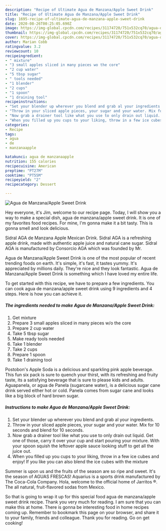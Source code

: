 ```yaml
---
description: "Recipe of Ultimate Agua de Manzana/Apple Sweet Drink"
title: "Recipe of Ultimate Agua de Manzana/Apple Sweet Drink"
slug: 1695-recipe-of-ultimate-agua-de-manzana-apple-sweet-drink
date: 2020-08-26T00:25:05.690Z
image: https://img-global.cpcdn.com/recipes/31174720/751x532cq70/agua-de-manzanaapple-sweet-drink-recipe-main-photo.jpg
thumbnail: https://img-global.cpcdn.com/recipes/31174720/751x532cq70/agua-de-manzanaapple-sweet-drink-recipe-main-photo.jpg
cover: https://img-global.cpcdn.com/recipes/31174720/751x532cq70/agua-de-manzanaapple-sweet-drink-recipe-main-photo.jpg
author: Marian Cobb
ratingvalue: 3.2
reviewcount: 10
recipeingredient:
- " mixture"
- "3 small apples sliced in many pieces wo the core"
- "2 cup water"
- "5 tbsp sugar"
- " tools needed"
- "1 blender"
- "2 cups"
- "1 spoon"
- "1 draining tool"
recipeinstructions:
- "Set your blender up wherever you blend and grab al your ingredients."
- "Throw in your sliced apple pieces, your sugar and your water. Mix for 10 seconds and blend for 10 seconds."
- "Now grab a drainer tool like what you use to only drain out liquid. Get one of those, carry it over your cup and start pouring your mixture. With your spoon squish the leftover apple sauce looking stuff to get all the juice out."
- "When you filled up you cups to your liking, throw in a few ice cubes and enjoy! If you like you can also blend the ice cubes with the mixture"
categories:
- Recipe
tags:
- agua
- de
- manzanaapple

katakunci: agua de manzanaapple 
nutrition: 155 calories
recipecuisine: American
preptime: "PT27M"
cooktime: "PT55M"
recipeyield: "2"
recipecategory: Dessert

---
```



![Agua de Manzana/Apple Sweet Drink](https://img-global.cpcdn.com/recipes/31174720/751x532cq70/agua-de-manzanaapple-sweet-drink-recipe-main-photo.jpg)

Hey everyone, it's Jim, welcome to our recipe page. Today, I will show you a way to make a special dish, agua de manzana/apple sweet drink. It is one of my favorites food recipes. For mine, I'm gonna make it a bit tasty. This is gonna smell and look delicious.

Sidral AGA de Manzana Apple Mexican Drink. Sidral AGA is a refreshing apple drink, made with authentic apple juice and natural cane sugar. Sidral AGA is manufactured by Consorcio AGA which was founded by Mr.

Agua de Manzana/Apple Sweet Drink is one of the most popular of recent trending foods on earth. It's simple, it's fast, it tastes yummy. It's appreciated by millions daily. They're nice and they look fantastic. Agua de Manzana/Apple Sweet Drink is something which I have loved my entire life.


To get started with this recipe, we have to prepare a few ingredients. You can cook agua de manzana/apple sweet drink using 9 ingredients and 4 steps. Here is how you can achieve it.

<!--inarticleads1-->

##### The ingredients needed to make Agua de Manzana/Apple Sweet Drink:

1. Get  mixture
1. Prepare 3 small apples sliced in many pieces w/o the core
1. Prepare 2 cup water
1. Take 5 tbsp sugar
1. Make ready  tools needed
1. Take 1 blender
1. Take 2 cups
1. Prepare 1 spoon
1. Take 1 draining tool


Postobon&#39;s Apple Soda is a delicious and sparkling pink apple beverage. This fun six pack is sure to quench your thirst, with its refreshing and fruity taste, its a satisfying beverage that is sure to please kids and adults. Aguapanela, or agua de Panela (sugarcane water), is a delicious sugar cane drink served either hot or cold. Panela comes from sugar cane and looks like a big block of hard brown sugar. 

<!--inarticleads2-->

##### Instructions to make Agua de Manzana/Apple Sweet Drink:

1. Set your blender up wherever you blend and grab al your ingredients.
1. Throw in your sliced apple pieces, your sugar and your water. Mix for 10 seconds and blend for 10 seconds.
1. Now grab a drainer tool like what you use to only drain out liquid. Get one of those, carry it over your cup and start pouring your mixture. With your spoon squish the leftover apple sauce looking stuff to get all the juice out.
1. When you filled up you cups to your liking, throw in a few ice cubes and enjoy! If you like you can also blend the ice cubes with the mixture


Summer is upon us and the fruits of the season are so ripe and sweet. It&#39;s the season of AGUAS FRESCAS! Aquarius is a sports drink manufactured by The Coca-Cola Company. Hola, welcome to the official home of Jarritos ®️. The all natural, fruit-flavored sodas from Mexico. 

So that is going to wrap it up for this special food agua de manzana/apple sweet drink recipe. Thank you very much for reading. I am sure that you can make this at home. There is gonna be interesting food in home recipes coming up. Remember to bookmark this page on your browser, and share it to your family, friends and colleague. Thank you for reading. Go on get cooking!
